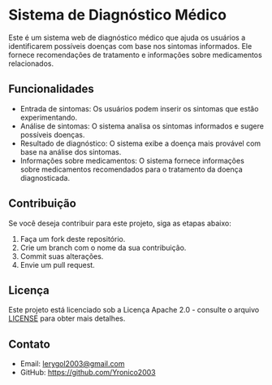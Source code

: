 
# Sistema de Diagnóstico Médico

Este é um sistema web de diagnóstico médico que ajuda os usuários a identificarem possíveis doenças com base nos sintomas informados. Ele fornece recomendações de tratamento e informações sobre medicamentos relacionados.

## Funcionalidades

- Entrada de sintomas: Os usuários podem inserir os sintomas que estão experimentando.
- Análise de sintomas: O sistema analisa os sintomas informados e sugere possíveis doenças.
- Resultado de diagnóstico: O sistema exibe a doença mais provável com base na análise dos sintomas.
- Informações sobre medicamentos: O sistema fornece informações sobre medicamentos recomendados para o tratamento da doença diagnosticada.



## Contribuição

Se você deseja contribuir para este projeto, siga as etapas abaixo:

1. Faça um fork deste repositório.
2. Crie um branch com o nome da sua contribuição.
3. Commit suas alterações.
4. Envie um pull request.

## Licença

Este projeto está licenciado sob a Licença Apache 2.0 - consulte o arquivo [LICENSE](LICENSE) para obter mais detalhes.

## Contato

- Email: lerygol2003@gmail.com
- GitHub: https://github.com/Yronico2003
